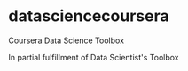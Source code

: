 # datasciencecoursera
Coursera Data Science Toolbox

In partial fulfillment of Data Scientist's Toolbox
